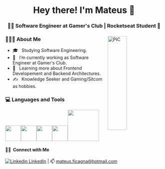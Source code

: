 <h1 align="center">Hey there! I'm Mateus 🖖 </h1>
<h3 align="center">👨‍💻  Software Engineer at Gamer's Club | Rocketseat Student 🚀</h3>
<div>
<img width = "35%" align="right" alt="PIC" height="300px" src="https://media.giphy.com/media/3ornk57KwDXf81rjWM/giphy.gif"/>
<div align="left"> 
  <h3> 👨🏻‍💻 About Me </h3>
  
  - 🎓 &nbsp; Studying Software Engineering.
  - 💼 &nbsp; I’m currently working as Software Engineer at Gamer's Club.
  - 🌱 &nbsp; Learning more about Frontend Developement and Backend Architectures.
  - ✍️ &nbsp; Knowledge Seeker and Gaming/Sitcom as hobbies.  
</div> 
</div>

<div>
  <h3> 💻 Languages and Tools </h3>
  <p>
   <img src="https://media3.giphy.com/media/ln7z2eWriiQAllfVcn/200w.webp" width="50"><img src="https://i.giphy.com/media/eNAsjO55tPbgaor7ma/200w.webp" width="50"><img src="https://i.giphy.com/media/IdyAQJVN2kVPNUrojM/200.webp" width="50"><img src="https://media3.giphy.com/media/kdFc8fubgS31b8DsVu/giphy.webp" width="50"><img src="https://media.giphy.com/media/kH1DBkPNyZPOk0BxrM/giphy.gif" width="100">
  <p>
</div> 

<h4> 🤝🏻 &nbsp;Connect with Me </h4>

[![Linkedin](https://i.stack.imgur.com/gVE0j.png) LinkedIn](https://www.linkedin.com/in/mateusreisdev/) | 📫 mateus.ficagna@hotmail.com




